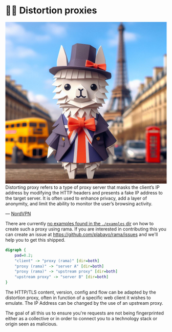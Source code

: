# 🕵️‍♀️ Distortion proxies

<div class="book-article-intro">
    <img src="../img/proxy_llama_distort.jpeg" alt="artistical representation of rama distort proxy as llama desguised as human in badly masked environment">
    <div>
        Distorting proxy refers to a type of proxy server that masks the client’s IP address by modifying the HTTP headers and presents a fake IP address to the target server. It is often used to enhance privacy, add a layer of anonymity, and limit the ability to monitor the user’s browsing activity.
        <p>— <a href="https://nordvpn.com/cybersecurity/glossary/distorting-proxy">NordVPN</a></p>
    </div>
</div>

There are currently
[no examples found in the `./examples` dir](https://github.com/plabayo/rama/tree/main/examples)
on how to create such a proxy using rama. If you are interested in contributing this
you can create an issue at <https://github.com/plabayo/rama/issues> and we'll
help you to get this shipped.

<div class="book-article-image-center">

```dot process
digraph {
    pad=0.2;
    "client" -> "proxy (rama)" [dir=both]
    "proxy (rama)" -> "server A" [dir=both]
    "proxy (rama)" -> "upstream proxy" [dir=both]
    "upstream proxy" -> "server B" [dir=both]
}
```

</div>

The HTTP/TLS content, version, config and flow can be adapted by the distortion proxy,
often in function of a specific web client it wishes to emulate. The IP Address can be changed
by the use of an upstream proxy.

The goal of all this us to ensure you're requests are not being fingerprinted
either as a collective or in order to connect you to a technology stack or origin
seen as malicious.
